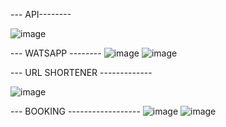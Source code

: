 --- API--------

![image](https://github.com/user-attachments/assets/70fa1a2a-01ad-4398-932e-17c51b16f291)

--- WATSAPP --------
![image](https://github.com/user-attachments/assets/63193fe6-ca39-463c-ba61-a183e33b05f6)
![image](https://github.com/user-attachments/assets/a6c23d27-1a6d-4067-8d48-7a8663be173c)

--- URL SHORTENER -------------

![image](https://github.com/user-attachments/assets/a5f5402d-5d4a-4648-864e-efd9acd665b0)

--- BOOKING ------------------
![image](https://github.com/user-attachments/assets/5e9552ac-5564-4df7-8aed-ca9884ac56af)
![image](https://github.com/user-attachments/assets/614b712b-eeb0-4cd1-970f-e5a195108837)
